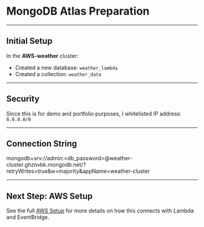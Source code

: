 # MongoDB Atlas Preparation

---

## Initial Setup

In the **AWS-weather** cluster:

- Created a new database: `weather_lambda`
- Created a collection: `weather_data`


---

## Security

Since this is for demo and portfolio purposes, I whitelisted IP address:  
`0.0.0.0/0`  


---

## Connection String

mongodb+srv://admin:<db_password>@weather-cluster.ghznvbk.mongodb.net/?retryWrites=true&w=majority&appName=weather-cluster


---

## Next Step: AWS Setup

See the full [AWS Setup](README.aws.md) for more details on how this connects with Lambda and EventBridge.


